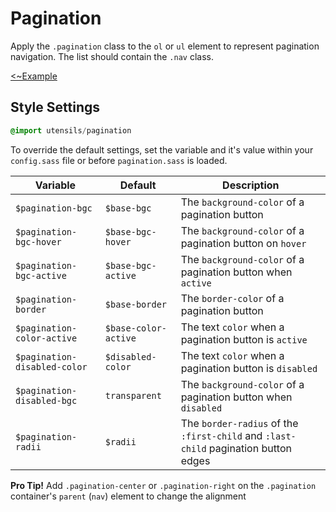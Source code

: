 # Pagination
Apply the `.pagination` class to the `ol` or `ul` element to represent
pagination navigation. The list should contain the `.nav` class.

[<~Example](markup/pagination.html.haml)


## Style Settings
```sass
@import utensils/pagination
```

To override the default settings, set the variable and it's value within
your `config.sass` file or before `pagination.sass` is loaded.

Variable                     | Default               | Description
---------------------------- | --------------------- | -------------------------------------------
`$pagination-bgc`            | `$base-bgc`           | The `background-color` of a pagination button
`$pagination-bgc-hover`      | `$base-bgc-hover`     | The `background-color` of a pagination button on `hover`
`$pagination-bgc-active`     | `$base-bgc-active`    | The `background-color` of a pagination button when `active`
`$pagination-border`         | `$base-border`        | The `border-color` of a pagination button
`$pagination-color-active`   | `$base-color-active`  | The text `color` when a pagination button is `active`
`$pagination-disabled-color` | `$disabled-color`     | The text `color` when a pagination button is `disabled`
`$pagination-disabled-bgc`   | `transparent`         | The `background-color` of a pagination button when `disabled`
`$pagination-radii`          | `$radii`              | The `border-radius` of the `:first-child` and `:last-child` pagination button edges

**Pro Tip!** Add `.pagination-center` or `.pagination-right` on the
`.pagination` container's `parent` (`nav`) element to change the
alignment

